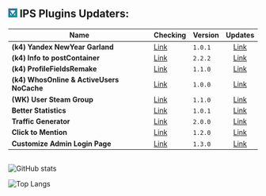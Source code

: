 ## ![IPS](https://github.com/byIx/byIx/blob/main/ic.jpg) IPS Plugins Updaters:

| Name                                      | Checking                               | Version | Updates                                                                       |
| ----------------------------------------- | -------------------------------------- | ------- |:-----------------------------------------------------------------------------:|
| **(k4) Yandex NewYear Garland**           | [Link](https://github.com/byIx/ynyg)   | `1.0.1` | [Link](https://ipbmafia.ru/files/file/2614-k4-yandex-newyear-garland)         |
| **(k4) Info to postContainer**            | [Link](https://github.com/byIx/ipc)    | `2.2.2` | [Link](https://ipbmafia.ru/files/file/2491-k4-info-to-postcontainer)          |
| **(k4) ProfileFieldsRemake**              | [Link](https://github.com/byIx/pfr)    | `1.1.0` | [Link](https://ipbmafia.ru/files/file/2597-k4-profilefieldsremake)            |
| **(k4) WhosOnline & ActiveUsers NoCache** | [Link](https://github.com/byIx)        | `1.0.0` | [Link](https://ipbmafia.ru/files/file/2528-k4-whosonline-activeusers-nocache) |
| **(WK) User Steam Group**                 | [Link](https://github.com/byIx/usg)    | `1.1.0` | [Link](https://ipbmafia.ru/files/file/2599-wk-user-steam-group)               |
| **Better Statistics**                     | [Link](https://github.com/byIx/bstats) | `1.0.1` | [Link](https://ipbmafia.ru/files/file/2499-better-statistics)                 |
| **Traffic Generator**                     | [Link](https://github.com/byIx/tgen)   | `2.0.0` | [Link](https://ipbmafia.ru/topic/13427-traffic-generator-109-eng-rus)         |
| **Click to Mention**                      | [Link](https://github.com/byIx/click)  | `1.2.0` | [Link](https://ipbmafia.ru/files/file/2490-click-to-mention)                  |
| **Customize Admin Login Page**            | [Link](https://github.com/byIx/calp)   | `1.3.0` | [Link](https://ipbmafia.ru/files/file/2492-customize-admin-login-page)        |

##

![GitHub stats](https://github-readme-stats.vercel.app/api?username=byIx&count_private=true&include_all_commits=true&show_icons=true&theme=radical&border_color=141321&text_color=ADBAC3&icon_color=00FF4D)

![Top Langs](https://github-readme-stats.vercel.app/api/top-langs/?username=byIx&count_private=true&bg_color=141321&border_color=141321&text_color=ADBAC3)
